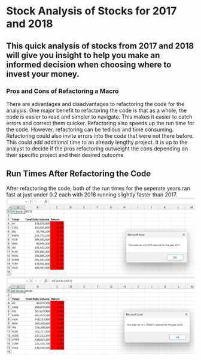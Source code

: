 # Stock Analysis of Stocks for 2017 and 2018
## This quick analysis of stocks from 2017 and 2018 will give you insight to help you make an informed decision when choosing where to invest your money.



### Pros and Cons of Refactoring a Macro
There are advantages and disadvantages to refactoring the code for the analysis. One major benefit to refactoring the code is that as a whole, the code is easier to read and simpler to navigate. This makes it easier to catch errors and correct them quicker. Refactoring also speeds up the run time for the code. However, refactoring can be tedious and time consuming. Refactoring could also invite errors into the code that were not there before. This could add additional time to an already lengthy project. It is up to the analyst to decide if the pros refactoring outweight the cons depending on their specific project and their desired outcome.


## Run Times After Refactoring the Code
After refactoring the code, both of the run times for the seperate years ran fast at just under 0.2 each with 2018 running slightly faster than 2017.
![2017 Run Time](VBA_Challenge_2017.png)
![2018 Run Time](VBA_Challenge_2018.png)
